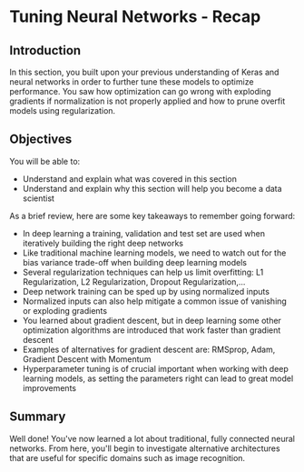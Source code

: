 
# Tuning Neural Networks - Recap

## Introduction

In this section, you built upon your previous understanding of Keras and neural networks in order to further tune these models to optimize performance. You saw how optimization can go wrong with exploding gradients if normalization is not properly applied and how to prune overfit models using regularization.

## Objectives
You will be able to:
* Understand and explain what was covered in this section
* Understand and explain why this section will help you become a data scientist

As a brief review, here are some key takeaways to remember going forward:

* In deep learning a training, validation and test set are used when iteratively building the right deep networks
* Like traditional machine learning models, we need to watch out for the bias variance trade-off when building deep learning models
* Several regularization techniques can help us limit overfitting: L1 Regularization, L2 Regularization, Dropout Regularization,...
* Deep network training can be sped up by using normalized inputs
* Normalized inputs can also help mitigate a common issue of vanishing or exploding gradients
* You learned about gradient descent, but in deep learning some other optimization algorithms are introduced that work faster than gradient descent
* Examples of alternatives for gradient descent are: RMSprop, Adam, Gradient Descent with Momentum
* Hyperparameter tuning is of crucial important when working with deep learning models, as setting the parameters right can lead to great model improvements

## Summary

Well done! You've now learned a lot about traditional, fully connected neural networks. From here, you'll begin to investigate alternative architectures that are useful for specific domains such as image recognition.
